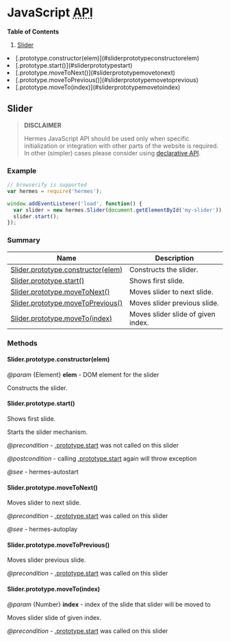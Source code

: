 <!--

Copyright 2015 Maciej Chałapuk

Licensed under the Apache License, Version 2.0 (the "License");
you may not use this file except in compliance with the License.
You may obtain a copy of the License at

http://www.apache.org/licenses/LICENSE-2.0

Unless required by applicable law or agreed to in writing, software
distributed under the License is distributed on an "AS IS" BASIS,
WITHOUT WARRANTIES OR CONDITIONS OF ANY KIND, either express or implied.
See the License for the specific language governing permissions and
limitations under the License.

-->

<!-- Start Template javascript-api.md.ejs -->

# JavaScript <abbr title="Application Programming Interface">API</abbr>

**Table of Contents**

1. [Slider](#slider)<ul>
<li>[.prototype.constructor(elem)](#sliderprototypeconstructorelem)
<li>[.prototype.start()](#sliderprototypestart)
<li>[.prototype.moveToNext()](#sliderprototypemovetonext)
<li>[.prototype.moveToPrevious()](#sliderprototypemovetoprevious)
<li>[.prototype.moveTo(index)](#sliderprototypemovetoindex)</ul>

<!-- Start src/node/slider.js -->

## Slider

> **DISCLAIMER**
>
> Hermes JavaScript API should be used only when specific initialization or integration
> with other parts of the website is required. In other (simpler) cases please consider
> using [declarative API](doc/class-names.md).

### Example

```javascript
// browserify is supported
var hermes = require('hermes');

window.addEventListener('load', function() {
  var slider = new hermes.Slider(document.getElementById('my-slider'));
  slider.start();
});
```

### Summary

Name | Description
--- | ---
[Slider.prototype.constructor(elem)](#sliderprototypeconstructorelem) | Constructs the slider.
[Slider.prototype.start()](#sliderprototypestart) | Shows first slide.
[Slider.prototype.moveToNext()](#sliderprototypemovetonext) | Moves slider to next slide.
[Slider.prototype.moveToPrevious()](#sliderprototypemovetoprevious) | Moves slider previous slide.
[Slider.prototype.moveTo(index)](#sliderprototypemovetoindex) | Moves slider slide of given index.

### Methods

#### Slider.prototype.constructor(elem)

*@param* {Element} **elem** - DOM element for the slider

Constructs the slider.

#### Slider.prototype.start()

Shows first slide.

Starts the slider mechanism.

*@precondition* - [.prototype.start](#sliderprototypestart) was not called on this slider

*@postcondition* - calling [.prototype.start](#sliderprototypestart) again will throw exception

*@see* - hermes-autostart

#### Slider.prototype.moveToNext()

Moves slider to next slide.

*@precondition* - [.prototype.start](#sliderprototypestart) was called on this slider

*@see* - hermes-autoplay

#### Slider.prototype.moveToPrevious()

Moves slider previous slide.

*@precondition* - [.prototype.start](#sliderprototypestart) was called on this slider

#### Slider.prototype.moveTo(index)

*@param* {Number} **index** - index of the slide that slider will be moved to

Moves slider slide of given index.

*@precondition* - [.prototype.start](#sliderprototypestart) was called on this slider

<!-- End src/node/slider.js -->

<!-- End Template javascript-api.md.ejs -->


